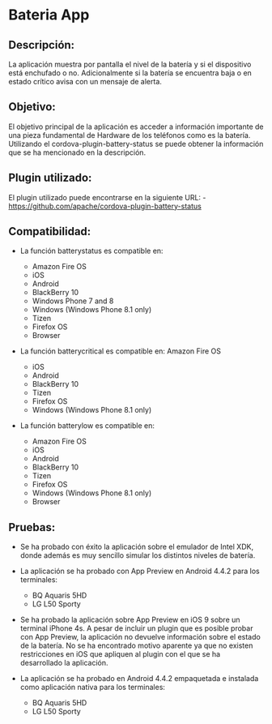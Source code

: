 Bateria App
===========

Descripción:
------------

La aplicación muestra por pantalla el nivel de la batería y si el dispositivo está enchufado o no. Adicionalmente si la batería se encuentra baja o en estado crítico avisa con un mensaje de alerta.

Objetivo:
---------
El objetivo principal de la aplicación es acceder a información importante de una pieza fundamental de Hardware de los teléfonos como es la batería. Utilizando el cordova-plugin-battery-status se puede obtener la  información que se ha mencionado en la descripción. 

Plugin utilizado:
-----------------
El plugin utilizado puede encontrarse en la siguiente URL:
    - https://github.com/apache/cordova-plugin-battery-status

Compatibilidad:
---------------
* La función batterystatus es compatible en:
    - Amazon Fire OS
    - iOS
    - Android
    - BlackBerry 10
    - Windows Phone 7 and 8
    - Windows (Windows Phone 8.1 only)
    - Tizen
    - Firefox OS
    - Browser
    
* La función batterycritical es compatible en:
    Amazon Fire OS
    - iOS
    - Android
    - BlackBerry 10
    - Tizen
    - Firefox OS
    - Windows (Windows Phone 8.1 only)
    
    
* La función batterylow es compatible en:
    - Amazon Fire OS
    - iOS
    - Android
    - BlackBerry 10
    - Tizen
    - Firefox OS
    - Windows (Windows Phone 8.1 only)
    - Browser
    
Pruebas:
--------
* Se ha probado con éxito la aplicación sobre el emulador de Intel XDK, donde además es muy sencillo simular los distintos niveles de batería.

* La aplicación se ha probado con App Preview en Android 4.4.2 para los terminales:
    - BQ Aquaris 5HD
    - LG L50 Sporty

* Se ha probado la aplicación sobre App Preview en iOS 9 sobre un terminal iPhone 4s. A pesar de incluir un plugin que es posible probar con App Preview, la aplicación no devuelve información sobre el estado de la batería. No se ha encontrado motivo aparente ya que no existen restricciones en iOS que apliquen al plugin con el que se ha desarrollado la aplicación.

* La aplicación se ha probado en Android 4.4.2 empaquetada e instalada como aplicación nativa para los terminales:
    - BQ Aquaris 5HD
    - LG L50 Sporty
